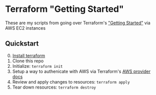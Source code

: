 # Terraform "Getting Started"
These are my scripts from going over Terraform's ["Getting Started"](https://learn.hashicorp.com/terraform#getting-started) via AWS EC2 instances

## Quickstart

0) [Install terraform](https://learn.hashicorp.com/terraform/getting-started/install)
1) Clone this repo
2) Initialize: `terraform init`
3) Setup a way to authenicate with AWS via Terraform's [AWS provider docs](https://www.terraform.io/docs/providers/aws/index.html)
4) Review and apply changes to resources: `terraform apply`
5) Tear down resources: `terraform destroy`
